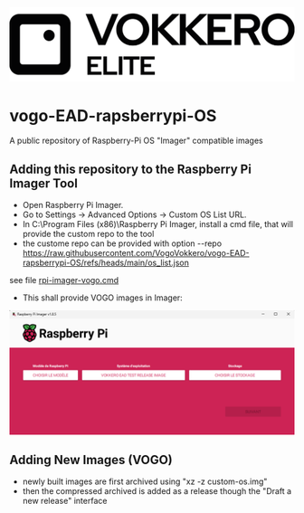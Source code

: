 ![Logo](icon.png)

# vogo-EAD-rapsberrypi-OS
A public repository of Raspberry-Pi OS "Imager" compatible images

## Adding this repository to the Raspberry Pi Imager Tool

* Open Raspberry Pi Imager.
* Go to Settings → Advanced Options → Custom OS List URL.
* In C:\Program Files (x86)\Raspberry Pi Imager, install a cmd file, that will provide the custom repo to the tool
* the custome repo can be provided with option --repo https://raw.githubusercontent.com/VogoVokkero/vogo-EAD-rapsberrypi-OS/refs/heads/main/os_list.json

see file [rpi-imager-vogo.cmd](rpi-imager-vogo.cmd)

* This shall provide VOGO images in Imager:

![Imager](imager.png)


## Adding New Images (VOGO)

* newly built images are first archived using "xz -z custom-os.img"
* then the compressed archived is added as a release though the "Draft a new release" interface

